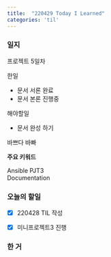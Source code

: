 ```yaml
---
title:  "220429 Today I Learned"
categories: 'til'
---
```

<!-- 
![aas](/assets/til/220328til1.png)

<img src="/assets/til/220328til1.png" width="100%" height="100%"> -->



### 일지

프로젝트 5일차    

한일  
- 문서 서론 완료
- 문서 본론 진행중

해야할일  
- 문서 완성 하기

바쁘다 바빠  

**주요 키워드**

Ansible PJT3  
Documentation

### 오늘의 할일
- [x] 220428 TIL 작성
- [x] 미니프로젝트3 진행



### 한 거

